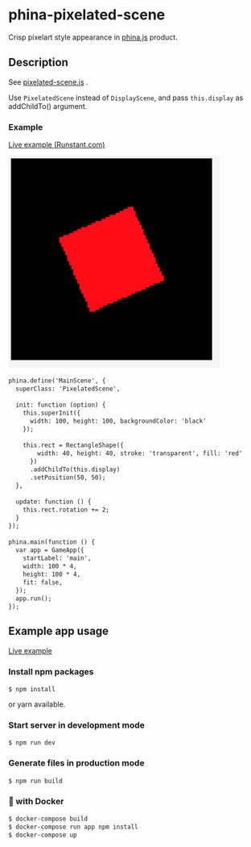 # phina-pixelated-scene

Crisp pixelart style appearance in [phina.js](https://github.com/phinajs/phina.js) product.

## Description

See [pixelated-scene.js](https://raw.githubusercontent.com/voidproc/phina-pixelated-scene/rdm/readme/pixelated-scene.js) .

Use `PixelatedScene` instead of `DisplayScene`, and pass `this.display` as addChildTo() argument.

### Example

[Live example (Runstant.com)](http://runstant.com/voidproc/projects/ad6d270d)

![example](https://raw.githubusercontent.com/voidproc/phina-pixelated-scene/rdm/readme/example.gif)

```
phina.define('MainScene', {
  superClass: 'PixelatedScene',

  init: function (option) {
    this.superInit({
      width: 100, height: 100, backgroundColor: 'black'
    });

    this.rect = RectangleShape({
        width: 40, height: 40, stroke: 'transparent', fill: 'red'
      })
      .addChildTo(this.display)
      .setPosition(50, 50);
  },

  update: function () {
    this.rect.rotation += 2;
  }
});

phina.main(function () {
  var app = GameApp({
    startLabel: 'main',
    width: 100 * 4,
    height: 100 * 4,
    fit: false,
  });
  app.run();
});
```

## Example app usage

[Live example](https://voidproc.com/phina-pixelated-scene-example/)


### Install npm packages

```
$ npm install
```

or yarn available.

### Start server in development mode

```
$ npm run dev
```

### Generate files in production mode

```
$ npm run build
```

### 🐳 with Docker

```
$ docker-compose build
$ docker-compose run app npm install
$ docker-compose up
```

